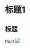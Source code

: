 # 标题1
## 标题
ffdaf
![](https://git.xiaojukeji.com/tanlinsophia/CircleShape/raw/master/app/screenshots/StrokeCap_BUTT.png)